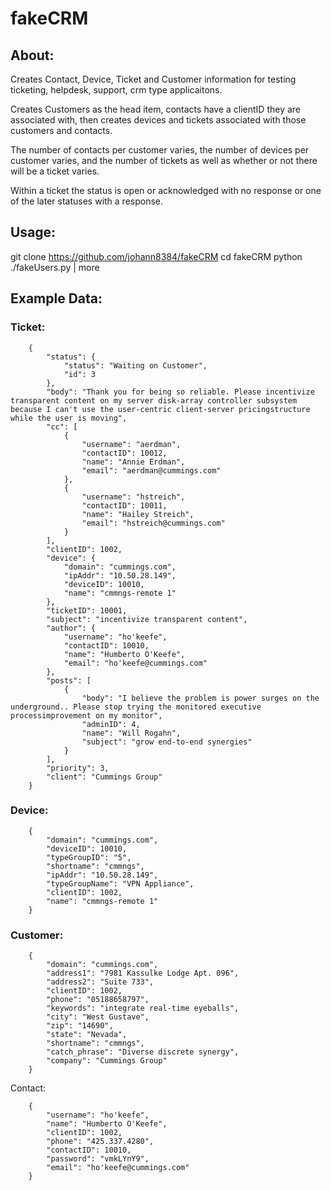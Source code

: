 fakeCRM
=======

## About: 

Creates Contact, Device, Ticket and Customer information for testing ticketing, helpdesk, support, crm type applicaitons. 

Creates Customers as the head item, contacts have a clientID they are associated with, then creates devices and tickets associated with those customers and contacts. 

The number of contacts per customer varies, the number of devices per customer varies, and the number of tickets as well as whether or not there will be a ticket varies. 

Within a ticket the status is open or acknowledged with no response or one of the later statuses with a response.

## Usage:

git clone https://github.com/johann8384/fakeCRM
cd fakeCRM
python ./fakeUsers.py | more

## Example Data:

### Ticket:
```
    {
        "status": {
            "status": "Waiting on Customer",
            "id": 3
        },
        "body": "Thank you for being so reliable. Please incentivize transparent content on my server disk-array controller subsystem because I can't use the user-centric client-server pricingstructure while the user is moving",
        "cc": [
            {
                "username": "aerdman",
                "contactID": 10012,
                "name": "Annie Erdman",
                "email": "aerdman@cummings.com"
            },
            {
                "username": "hstreich",
                "contactID": 10011,
                "name": "Hailey Streich",
                "email": "hstreich@cummings.com"
            }
        ],
        "clientID": 1002,
        "device": {
            "domain": "cummings.com",
            "ipAddr": "10.50.28.149",
            "deviceID": 10010,
            "name": "cmmngs-remote 1"
        },
        "ticketID": 10001,
        "subject": "incentivize transparent content",
        "author": {
            "username": "ho'keefe",
            "contactID": 10010,
            "name": "Humberto O'Keefe",
            "email": "ho'keefe@cummings.com"
        },
        "posts": [
            {
                "body": "I believe the problem is power surges on the underground.. Please stop trying the monitored executive processimprovement on my monitor",
                "adminID": 4,
                "name": "Will Rogahn",
                "subject": "grow end-to-end synergies"
            }
        ],
        "priority": 3,
        "client": "Cummings Group"
    }
```
### Device:
```
    {
        "domain": "cummings.com",
        "deviceID": 10010,
        "typeGroupID": "5",
        "shortname": "cmmngs",
        "ipAddr": "10.50.28.149",
        "typeGroupName": "VPN Appliance",
        "clientID": 1002,
        "name": "cmmngs-remote 1"
    }
```
### Customer:
```
    {
        "domain": "cummings.com",
        "address1": "7981 Kassulke Lodge Apt. 096",
        "address2": "Suite 733",
        "clientID": 1002,
        "phone": "05188658797",
        "keywords": "integrate real-time eyeballs",
        "city": "West Gustave",
        "zip": "14690",
        "state": "Nevada",
        "shortname": "cmmngs",
        "catch_phrase": "Diverse discrete synergy",
        "company": "Cummings Group"
    }
```
Contact:
```
    {
        "username": "ho'keefe",
        "name": "Humberto O'Keefe",
        "clientID": 1002,
        "phone": "425.337.4280",
        "contactID": 10010,
        "password": "vmkLYnY9",
        "email": "ho'keefe@cummings.com"
    }
```    
